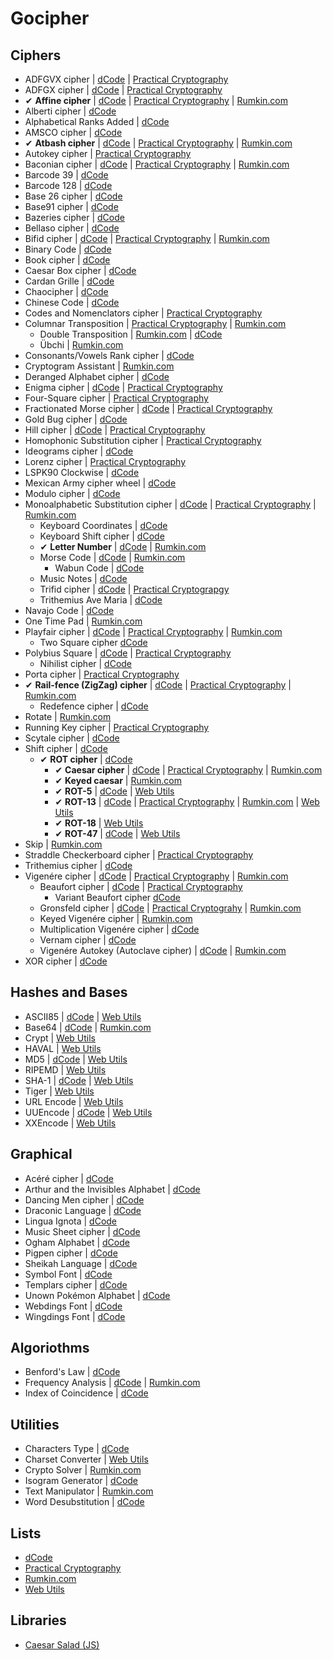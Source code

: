# Gocipher

## Ciphers

- ADFGVX cipher
    | [dCode](http://www.dcode.fr/adfgvx-cipher)
    | [Practical Cryptography](http://www.practicalcryptography.com/ciphers/classical-era/adfgvx/)
- ADFGX cipher
    | [dCode](http://www.dcode.fr/adfgx-cipher)
    | [Practical Cryptography](http://www.practicalcryptography.com/ciphers/classical-era/adfgx/)
- ✔ **Affine cipher**
    | [dCode](http://www.dcode.fr/affine-cipher)
    | [Practical Cryptography](http://www.practicalcryptography.com/ciphers/classical-era/affine/)
    | [Rumkin.com](http://rumkin.com/tools/cipher/affine.php)
- Alberti cipher
    | [dCode](http://www.dcode.fr/alberti-cipher)
- Alphabetical Ranks Added
    | [dCode](http://www.dcode.fr/alphabetical-ranks-added)
- AMSCO cipher
    | [dCode](http://www.dcode.fr/amsco-cipher)
- ✔ **Atbash cipher**
    | [dCode](http://www.dcode.fr/atbash-mirror-cipher)
    | [Practical Cryptography](http://www.practicalcryptography.com/ciphers/classical-era/atbash-cipher/)
    | [Rumkin.com](http://rumkin.com/tools/cipher/atbash.php)
- Autokey cipher
    | [Practical Cryptography](http://www.practicalcryptography.com/ciphers/classical-era/autokey/)
- Baconian cipher
    | [dCode](http://www.dcode.fr/bacon-cipher)
    | [Practical Cryptography](http://www.practicalcryptography.com/ciphers/classical-era/baconian/)
    | [Rumkin.com](http://rumkin.com/tools/cipher/baconian.php)
- Barcode 39
    | [dCode](http://www.dcode.fr/barcode-39)
- Barcode 128
    | [dCode](http://www.dcode.fr/barcode-128)
- Base 26 cipher
    | [dCode](http://www.dcode.fr/base-26-cipher)
- Base91 cipher
    | [dCode](http://www.dcode.fr/base-91-encoding)
- Bazeries cipher
    | [dCode](http://www.dcode.fr/bazeries-cipher)
- Bellaso cipher
    | [dCode](http://www.dcode.fr/bellaso-cipher)
- Bifid cipher
    | [dCode](http://www.dcode.fr/bifid-cipher)
    | [Practical Cryptography](http://www.practicalcryptography.com/ciphers/classical-era/bifid/)
    | [Rumkin.com](http://rumkin.com/tools/cipher/bifid.php)
- Binary Code
    | [dCode](http://www.dcode.fr/binary-code)
- Book cipher
    | [dCode](http://www.dcode.fr/book-cipher)
- Caesar Box cipher
    | [dCode](http://www.dcode.fr/caesar-box-cipher)
- Cardan Grille
    | [dCode](http://www.dcode.fr/cardan-grille)
- Chaocipher
    | [dCode](http://www.dcode.fr/chao-cipher)
- Chinese Code
    | [dCode](http://www.dcode.fr/chinese-code)
- Codes and Nomenclators cipher
    | [Practical Cryptography](http://www.practicalcryptography.com/ciphers/classical-era/codes-and-nomenclators/)
- Columnar Transposition
    | [Practical Cryptography](http://www.practicalcryptography.com/ciphers/classical-era/columnar-transposition/)
    | [Rumkin.com](http://rumkin.com/tools/cipher/coltrans.php)
    - Double Transposition
        | [Rumkin.com](http://rumkin.com/tools/cipher/coltrans-double.php)
        | [dCode](http://www.dcode.fr/double-transposition-cipher)
    - Übchi
        | [Rumkin.com](http://rumkin.com/tools/cipher/ubchi.php)
- Consonants/Vowels Rank cipher
    | [dCode](http://www.dcode.fr/consonants-vowels-rank-cipher)
- Cryptogram Assistant
    | [Rumkin.com](http://rumkin.com/tools/cipher/cryptogram.php)
- Deranged Alphabet cipher
    | [dCode](http://www.dcode.fr/deranged-alphabet-generator)
- Enigma cipher
    | [dCode](http://www.dcode.fr/enigma-machine-cipher)
    | [Practical Cryptography](http://www.practicalcryptography.com/ciphers/mechanical-era/enigma/)
- Four-Square cipher
    | [Practical Cryptography](http://www.practicalcryptography.com/ciphers/classical-era/four-square/)
- Fractionated Morse cipher
    | [dCode](http://www.dcode.fr/fractionated-morse)
    | [Practical Cryptography](http://www.practicalcryptography.com/ciphers/classical-era/fractionated-morse/)
- Gold Bug cipher
    | [dCode](http://www.dcode.fr/gold-bug-poe)
- Hill cipher
    | [dCode](http://www.dcode.fr/hill-cipher)
    | [Practical Cryptography](http://www.practicalcryptography.com/ciphers/classical-era/hill/)
- Homophonic Substitution cipher
    | [Practical Cryptography](http://www.practicalcryptography.com/ciphers/classical-era/homophonic-substitution/)
- Ideograms cipher
    | [dCode](http://www.dcode.fr/ideograms)
- Lorenz cipher
    | [Practical Cryptography](http://www.practicalcryptography.com/ciphers/mechanical-era/lorenz/)
- LSPK90 Clockwise
    | [dCode](http://www.dcode.fr/lspk90-cw-leet-speak-90-degrees-clockwise)
- Mexican Army cipher wheel
    | [dCode](http://www.dcode.fr/mexican-army-cipher-wheel)
- Modulo cipher
    | [dCode](http://www.dcode.fr/modulo-cipher)
- Monoalphabetic Substitution cipher
    | [dCode](http://www.dcode.fr/monoalphabetic-substitution)
    | [Practical Cryptography](http://www.practicalcryptography.com/ciphers/classical-era/simple-substitution/)
    | [Rumkin.com](http://rumkin.com/tools/cipher/substitution.php)
    - Keyboard Coordinates
        | [dCode](http://www.dcode.fr/keyboard-coordinates)
    - Keyboard Shift cipher
        | [dCode](http://www.dcode.fr/keyboard-shift-cipher)
    - ✔ **Letter Number**
        | [dCode](http://www.dcode.fr/letter-number-cipher)
        | [Rumkin.com](http://rumkin.com/tools/cipher/numbers.php)
    - Morse Code
        | [dCode](http://www.dcode.fr/morse-code)
        | [Rumkin.com](http://rumkin.com/tools/cipher/morse.php)
        - Wabun Code
            | [dCode](http://www.dcode.fr/wabun-code)
    - Music Notes
        | [dCode](http://www.dcode.fr/music-notes)
    - Trifid cipher
        | [dCode](http://www.dcode.fr/trifide-cipher)
        | [Practical Cryptograpgy](http://www.practicalcryptography.com/ciphers/classical-era/trifid/)
    - Trithemius Ave Maria
        | [dCode](http://www.dcode.fr/trithemius-ave-maria)
- Navajo Code
    | [dCode](http://www.dcode.fr/navajo-code)
- One Time Pad
    | [Rumkin.com](http://rumkin.com/tools/cipher/otp.php)
- Playfair cipher
    | [dCode](http://www.dcode.fr/playfair-cipher)
    | [Practical Cryptography](http://www.practicalcryptography.com/ciphers/classical-era/playfair/)
    | [Rumkin.com](http://rumkin.com/tools/cipher/playfair.php)
    - Two Square cipher
        [dCode](http://www.dcode.fr/two-square-cipher)
- Polybius Square
    | [dCode](http://www.dcode.fr/polybius-cipher)
    | [Practical Cryptography](http://www.practicalcryptography.com/ciphers/classical-era/polybius-square/)
    - Nihilist cipher
        | [dCode](http://www.dcode.fr/nihilist-cipher)
- Porta cipher
    | [Practical Cryptography](http://www.practicalcryptography.com/ciphers/classical-era/porta/)
- ✔ **Rail-fence (ZigZag) cipher**
    | [dCode](http://www.dcode.fr/rail-fence-cipher)
    | [Practical Cryptography](http://www.practicalcryptography.com/ciphers/classical-era/rail-fence/)
    | [Rumkin.com](http://rumkin.com/tools/cipher/railfence.php)
    - Redefence cipher
        | [dCode](http://www.dcode.fr/redefence-cipher)
- Rotate
    | [Rumkin.com](http://rumkin.com/tools/cipher/rotate.php)
- Running Key cipher
    | [Practical Cryptography](http://www.practicalcryptography.com/ciphers/classical-era/running-key/)
- Scytale cipher
    | [dCode](http://www.dcode.fr/scytale-cipher)
- Shift cipher
    | [dCode](http://www.dcode.fr/shift-cipher)
    - ✔ **ROT cipher**
        | [dCode](http://www.dcode.fr/rot-cipher)
        - ✔ **Caesar cipher**
            | [dCode](http://www.dcode.fr/caesar-cipher)
            | [Practical Cryptography](http://www.practicalcryptography.com/ciphers/classical-era/caesar/)
            | [Rumkin.com](http://rumkin.com/tools/cipher/caesar.php)
        - ✔ **Keyed caesar**
            | [Rumkin.com](http://rumkin.com/tools/cipher/caesar-keyed.php)
        - ✔ **ROT-5**
            | [dCode](http://www.dcode.fr/rot5-cipher)
            | [Web Utils](http://www.webutils.pl/ROTencode)
        - ✔ **ROT-13**
            | [dCode](http://www.dcode.fr/rot-13-cipher)
            | [Practical Cryptography](http://www.practicalcryptography.com/ciphers/classical-era/rot13/)
            | [Rumkin.com](http://rumkin.com/tools/cipher/rot13.php)
            | [Web Utils](http://www.webutils.pl/ROTencode)
        - ✔ **ROT-18**
            | [Web Utils](http://www.webutils.pl/ROTencode)
        - ✔ **ROT-47**
            | [dCode](http://www.dcode.fr/rot-47-cipher)
            | [Web Utils](http://www.webutils.pl/ROTencode)
- Skip
    | [Rumkin.com](http://rumkin.com/tools/cipher/skip.php)
- Straddle Checkerboard cipher
    | [Practical Cryptography](http://www.practicalcryptography.com/ciphers/classical-era/straddle-checkerboard/)
- Trithemius cipher
    | [dCode](http://www.dcode.fr/trithemius-cipher)
- Vigenére cipher
    | [dCode](http://www.dcode.fr/vigenere-cipher)
    | [Practical Cryptography](http://www.practicalcryptography.com/ciphers/classical-era/vigenere-gronsfeld-and-autokey/)
    | [Rumkin.com](http://rumkin.com/tools/cipher/vigenere.php)
    - Beaufort cipher
        | [dCode](http://www.dcode.fr/beaufort-cipher)
        | [Practical Cryptography](http://www.practicalcryptography.com/ciphers/classical-era/beaufort/)
        - Variant Beaufort cipher
            [dCode](http://www.dcode.fr/variant-beaufort-cipher)
    - Gronsfeld cipher
        | [dCode](http://www.dcode.fr/gronsfeld-cipher)
        | [Practical Cryptograhy](http://www.practicalcryptography.com/ciphers/classical-era/vigenere-gronsfeld-and-autokey/)
        | [Rumkin.com](http://rumkin.com/tools/cipher/gronsfeld.php)
    - Keyed Vigenére cipher
        | [Rumkin.com](http://rumkin.com/tools/cipher/vigenere-keyed.php)
    - Multiplication Vigenére cipher
        | [dCode](http://www.dcode.fr/multiplication-vigenere-cipher)
    - Vernam cipher
        | [dCode](http://www.dcode.fr/vernam-cipher)
    - Vigenére Autokey (Autoclave cipher)
        | [dCode](http://www.dcode.fr/autoclave-cipher)
        | [Rumkin.com](http://rumkin.com/tools/cipher/vigenere-autokey.php)
- XOR cipher
    | [dCode](http://www.dcode.fr/xor-cipher)

## Hashes and Bases

- ASCII85
    | [dCode](http://www.dcode.fr/ascii-85-encoding)
    | [Web Utils](http://www.webutils.pl/Ascii85)
- Base64
    | [dCode](http://www.dcode.fr/base-64-coding)
    | [Rumkin.com](http://rumkin.com/tools/cipher/base64.php)
- Crypt
    | [Web Utils](http://www.webutils.pl/Crypt-Hash-Calculator)
- HAVAL
    | [Web Utils](http://www.webutils.pl/Haval-Hash-Calculator)
- MD5
    | [dCode](http://www.dcode.fr/md5-hash)
    | [Web Utils](http://www.webutils.pl/MD5_Calculator)
- RIPEMD
    | [Web Utils](http://www.webutils.pl/RIPEMD_Calculator)
- SHA-1
    | [dCode](http://www.dcode.fr/sha1-hash)
    | [Web Utils](http://www.webutils.pl/SHA1_Calculator)
- Tiger
    | [Web Utils](http://www.webutils.pl/Tiger-Hash-Calculator)
- URL Encode
    | [Web Utils](http://www.webutils.pl/Crypt-Hash-Calculator)
- UUEncode
    | [dCode](http://www.dcode.fr/uu-encoding)
    | [Web Utils](http://www.webutils.pl/UUencode)
- XXEncode
    | [Web Utils](http://www.webutils.pl/XXencode)

## Graphical

- Acéré cipher
    | [dCode](http://www.dcode.fr/acere-cipher)
- Arthur and the Invisibles Alphabet
    | [dCode](http://www.dcode.fr/arthur-invisibles-cipher)
- Dancing Men cipher
    | [dCode](http://www.dcode.fr/dancing-men-cipher)
- Draconic Language
    | [dCode](http://www.dcode.fr/draconic-dragon-language)
- Lingua Ignota
    | [dCode](http://www.dcode.fr/lingua-ignota-code)
- Music Sheet cipher
    | [dCode](http://www.dcode.fr/music-sheet-cipher)
- Ogham Alphabet
    | [dCode](http://www.dcode.fr/ogham-alphabet)
- Pigpen cipher
    | [dCode](http://www.dcode.fr/pigpen-cipher)
- Sheikah Language
    | [dCode](http://www.dcode.fr/sheikah-language)
- Symbol Font
    | [dCode](http://www.dcode.fr/symbol-font)
- Templars cipher
    | [dCode](http://www.dcode.fr/templars-cipher)
- Unown Pokémon Alphabet
    | [dCode](http://www.dcode.fr/pokemon-unown-alphabet)
- Webdings Font
    | [dCode](http://www.dcode.fr/webdings-font)
- Wingdings Font
    | [dCode](http://www.dcode.fr/wingdings-font)

## Algoriothms

- Benford's Law
    | [dCode](http://www.dcode.fr/benford-law)
- Frequency Analysis
    | [dCode](http://www.dcode.fr/frequency-analysis)
    | [Rumkin.com](http://rumkin.com/tools/cipher/frequency.php)
- Index of Coincidence
    | [dCode](http://www.dcode.fr/index-coincidence)

## Utilities

- Characters Type
    | [dCode](http://www.dcode.fr/characters-type)
- Charset Converter
    | [Web Utils](http://www.webutils.pl/Charset-Converter)
- Crypto Solver
    | [Rumkin.com](http://rumkin.com/tools/cipher/cryptogram-solver.php)
- Isogram Generator
    | [dCode](http://www.dcode.fr/isogram)
- Text Manipulator
    | [Rumkin.com](http://rumkin.com/tools/cipher/manipulate.php)
- Word Desubstitution
    | [dCode](http://www.dcode.fr/word-desubstitution)

## Lists

- [dCode](http://www.dcode.fr/tools-list#cryptography)
- [Practical Cryptography](http://www.practicalcryptography.com/ciphers/)
- [Rumkin.com](http://rumkin.com/tools/cipher/)
- [Web Utils](http://www.webutils.pl/)

## Libraries

- [Caesar Salad (JS)](https://github.com/schnittstabil/caesar-salad)
